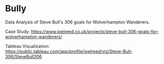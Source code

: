 # Bully
Data Analysis of Steve Bull's 306 goals for Wolverhampton Wanderers.

Case Study: 
https://www.joelreed.co.uk/projects/steve-bull-306-goals-for-wolverhampton-wanderers/

Tableau Visualization: 
https://public.tableau.com/app/profile/joelreed/viz/Steve-Bull-306/SteveBull306

